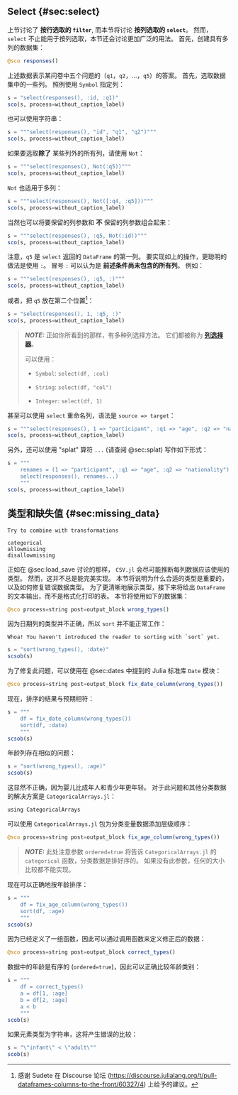 ## Select {#sec:select}

上节讨论了 **按行选取的 `filter`**, 而本节将讨论 **按列选取的 `select`**。
然而， `select` 不止能用于按列选取，本节还会讨论更加广泛的用法。
首先，创建具有多列的数据集：

```jl
@sco responses()
```

上述数据表示某问卷中五个问题的（`q1`，`q2`，...，`q5`）的答案。
首先，选取数据集中的一些列。
照例使用 `Symbol` 指定列：

```jl
s = "select(responses(), :id, :q1)"
sco(s, process=without_caption_label)
```

也可以使用字符串：

```jl
s = """select(responses(), "id", "q1", "q2")"""
sco(s, process=without_caption_label)
```

如果要选取**除了** 某些列外的所有列，请使用 `Not`：

```jl
s = """select(responses(), Not(:q5))"""
sco(s, process=without_caption_label)
```

`Not` 也适用于多列：

```jl
s = """select(responses(), Not([:q4, :q5]))"""
sco(s, process=without_caption_label)
```

当然也可以将要保留的列参数和 **不** 保留的列参数组合起来：

```jl
s = """select(responses(), :q5, Not(:id))"""
sco(s, process=without_caption_label)
```

注意，`q5` 是 `select` 返回的 `DataFrame` 的第一列。
要实现如上的操作，更聪明的做法是使用 `:`。
冒号 `:` 可以认为是 **前述条件尚未包含的所有列**。
例如：

```jl
s = """select(responses(), :q5, :)"""
sco(s, process=without_caption_label)
```

或者，把 `q5` 放在第二个位置[^sudete]：

[^sudete]: 感谢 Sudete 在 Discourse 论坛 (<https://discourse.julialang.org/t/pull-dataframes-columns-to-the-front/60327/4>) 上给予的建议。

```jl
s = "select(responses(), 1, :q5, :)"
sco(s, process=without_caption_label)
```

> **_NOTE:_**
> 正如你所看到的那样，有多种列选择方法。
> 它们都被称为 [**列选择器**](https://bkamins.github.io/julialang/2021/02/06/colsel.html)。
>
> 可以使用：
>
> * `Symbol`: `select(df, :col)`
>
> * `String`: `select(df, "col")`
>
> * `Integer`: `select(df, 1)`

甚至可以使用 `select` 重命名列，语法是 `source => target`：

```jl
s = """select(responses(), 1 => "participant", :q1 => "age", :q2 => "nationality")"""
sco(s, process=without_caption_label)
```

另外，还可以使用 "splat" 算符 `...` (请查阅 @sec:splat) 写作如下形式：

```jl
s = """
    renames = (1 => "participant", :q1 => "age", :q2 => "nationality")
    select(responses(), renames...)
    """
sco(s, process=without_caption_label)
```

## 类型和缺失值 {#sec:missing_data}

```{=comment}
Try to combine with transformations

categorical
allowmissing
disallowmissing
```

正如在 @sec:load_save 讨论的那样， `CSV.jl` 会尽可能推断每列数据应该使用的类型。
然而，这并不总是能完美实现。
本节将说明为什么合适的类型是重要的，以及如何修复错误数据类型。
为了更清晰地展示类型，接下来将给出 `DataFrame` 的文本输出，而不是格式化打印的表。
本节将使用如下的数据集：

```jl
@sco process=string post=output_block wrong_types()
```

因为日期列的类型并不正确，所以 `sort` 并不能正常工作：

```{=comment}
Whoa! You haven't introduced the reader to sorting with `sort` yet.
```

```jl
s = "sort(wrong_types(), :date)"
scsob(s)
```

为了修复此问题，可以使用在  @sec:dates 中提到的 Julia 标准库 `Date` 模块：

```jl
@sco process=string post=output_block fix_date_column(wrong_types())
```

现在，排序的结果与预期相符：

```jl
s = """
    df = fix_date_column(wrong_types())
    sort(df, :date)
    """
scsob(s)
```

年龄列存在相似的问题：

```jl
s = "sort(wrong_types(), :age)"
scsob(s)
```

这显然不正确，因为婴儿比成年人和青少年更年轻。
对于此问题和其他分类数据的解决方案是 `CategoricalArrays.jl`：

```
using CategoricalArrays
```

可以使用 `CategoricalArrays.jl` 包为分类变量数据添加层级顺序：

```jl
@sco process=string post=output_block fix_age_column(wrong_types())
```

> **_NOTE:_**
> 此处注意参数 `ordered=true` 将告诉 `CategoricalArrays.jl` 的 `categorical` 函数，分类数据是排好序的。
> 如果没有此参数，任何的大小比较都不能实现。

现在可以正确地按年龄排序：

```jl
s = """
    df = fix_age_column(wrong_types())
    sort(df, :age)
    """
scsob(s)
```

因为已经定义了一组函数，因此可以通过调用函数来定义修正后的数据：
```jl
@sco process=string post=output_block correct_types()
```

数据中的年龄是有序的 (`ordered=true`)，因此可以正确比较年龄类别：

```jl
s = """
    df = correct_types()
    a = df[1, :age]
    b = df[2, :age]
    a < b
    """
scob(s)
```

如果元素类型为字符串，这将产生错误的比较：

```jl
s = "\"infant\" < \"adult\""
scob(s)
```
